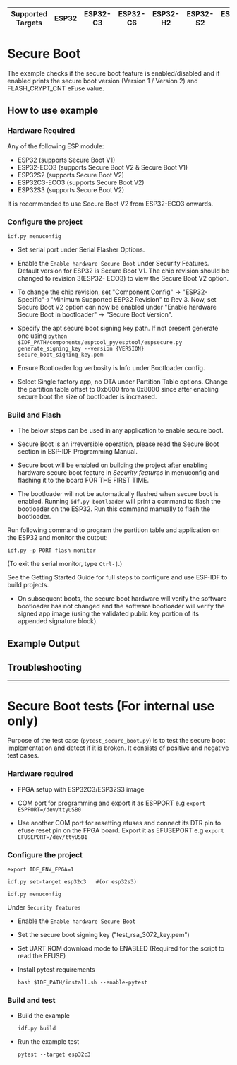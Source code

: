 | Supported Targets | ESP32 | ESP32-C3 | ESP32-C6 | ESP32-H2 | ESP32-S2 | ESP32-S3 |
| ----------------- | ----- | -------- | -------- | -------- | -------- | -------- |

# Secure Boot

The example checks if the secure boot feature is enabled/disabled and if enabled prints the secure boot version (Version 1 / Version 2) and FLASH_CRYPT_CNT eFuse value.

## How to use example

### Hardware Required

Any of the following ESP module:
* ESP32 (supports Secure Boot V1)
* ESP32-ECO3 (supports  Secure Boot V2 & Secure Boot V1)
* ESP32S2 (supports Secure Boot V2)
* ESP32C3-ECO3 (supports Secure Boot V2)
* ESP32S3 (supports Secure Boot V2)

It is recommended to use Secure Boot V2 from ESP32-ECO3 onwards.

### Configure the project

```
idf.py menuconfig
```

* Set serial port under Serial Flasher Options.

* Enable the `Enable hardware Secure Boot` under Security Features. Default version for ESP32 is Secure Boot V1. The chip revision should be changed to revision 3(ESP32- ECO3) to view the Secure Boot V2 option.

* To change the chip revision, set "Component Config" -> "ESP32- Specific"->"Minimum Supported ESP32 Revision" to Rev 3. Now, set Secure Boot V2 option can now be enabled under "Enable hardware Secure Boot in bootloader" -> "Secure Boot Version".

* Specify the apt secure boot signing key path. If not present generate one using `python $IDF_PATH/components/esptool_py/esptool/espsecure.py generate_signing_key --version {VERSION} secure_boot_signing_key.pem`

* Ensure Bootloader log verbosity is Info under Bootloader config.

* Select Single factory app, no OTA under Partition Table options. Change the partition table offset to 0xb000 from 0x8000 since after enabling secure boot the size of bootloader is increased.

### Build and Flash

-  The below steps can be used in any application to enable secure boot. 

- Secure Boot is an irreversible operation, please read the Secure Boot section in ESP-IDF Programming Manual.

- Secure boot will be enabled on building the project after enabling hardware secure boot feature in _Security features_ in menuconfig and flashing it to the board FOR THE FIRST TIME.

- The bootloader will not be automatically flashed when secure boot is enabled. Running `idf.py bootloader` will print a command to flash the bootloader on the ESP32. Run this command manually to flash the bootloader.

Run following command to program the partition table and application on the ESP32 and monitor the output:
```
idf.py -p PORT flash monitor
```

(To exit the serial monitor, type ``Ctrl-]``.)

See the Getting Started Guide for full steps to configure and use ESP-IDF to build projects.

- On subsequent boots, the secure boot hardware will verify the software bootloader has not changed and the software bootloader will verify the signed app image (using the validated public key portion of its appended signature block).

## Example Output

## Troubleshooting

---

# Secure Boot tests (For internal use only)

Purpose of the test case (`pytest_secure_boot.py`) is to test the secure boot implementation and detect if it is broken. It consists of positive and negative test cases.

### Hardware required

* FPGA setup with ESP32C3/ESP32S3 image

* COM port for programming and export it as ESPPORT
    e.g `export ESPPORT=/dev/ttyUSB0`

* Use another COM port for resetting efuses and connect its DTR pin to efuse reset pin on the FPGA board. Export it as EFUSEPORT
    e.g `export EFUSEPORT=/dev/ttyUSB1`

### Configure the project

```
export IDF_ENV_FPGA=1

idf.py set-target esp32c3   #(or esp32s3)

idf.py menuconfig
```

Under `Security features`

- Enable the `Enable hardware Secure Boot`

- Set the secure boot signing key ("test_rsa_3072_key.pem")

- Set UART ROM download mode to ENABLED (Required for the script to read the EFUSE)

- Install pytest requirements

    ```
    bash $IDF_PATH/install.sh --enable-pytest
    ```

### Build and test

- Build the example

    ```
    idf.py build
    ```

- Run the example test

    ```
    pytest --target esp32c3
    ```
